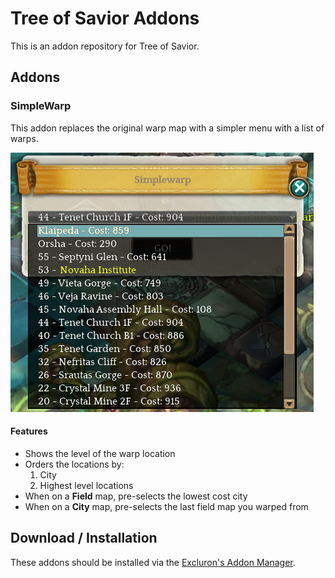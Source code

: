 # Tree of Savior Addons
This is an addon repository for Tree of Savior.

## Addons

### SimpleWarp

This addon replaces the original warp map with a simpler menu with a list of warps.

![simplewarp](repo_content/simplewarp.png "SimpleWarp")

#### Features

- Shows the level of the warp location
- Orders the locations by:
    1. City
    2. Highest level locations
- When on a <b>Field</b> map, pre-selects the lowest cost city</li>
- When on a <b>City</b> map, pre-selects the last field map you warped from</li>

## Download / Installation
These addons should be installed via the [Excluron's Addon Manager](https://github.com/Excrulon/Tree-of-Savior-Addon-Manager).